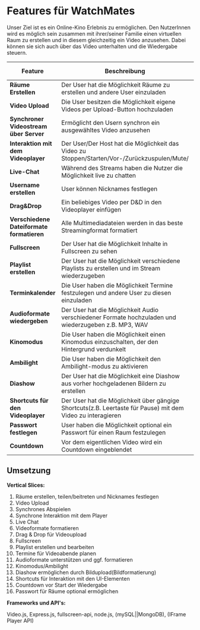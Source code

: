 # Features für WatchMates

Unser Ziel ist es ein Online-Kino Erlebnis zu ermöglichen. Den NutzerInnen wird es möglich sein zusammen mit ihrer/seiner Familie einen virtuellen Raum zu erstellen und in diesem gleichzeitig ein Video anzusehen. Dabei können sie sich auch über das Video unterhalten und die Wiedergabe steuern. 


| Feature | Beschreibung | Priorität | Geschätzter Aufwand | Betroffene Schichten |
|---------|--------------|-----------|--------------------|---------------------|
| **Räume Erstellen** | Der User hat die Möglichkeit Räume zu erstellen und andere User einzuladen | "kritisch" | 3 Tage | User2User-Interaktion |
| **Video Upload** | Die User besitzen die Möglichkeit eigene Videos per Upload-Button hochzuladen | "kritisch" | 1 Tag | User Interface |
| **Synchroner Videostream über Server** | Ermöglicht den Usern synchron ein ausgewähltes Video anzusehen | "kritisch" | 2-3 Tage | Server |
| **Interaktion mit dem Videoplayer** | Der User/Der Host hat die Möglichkeit das Video zu Stoppen/Starten/Vor-/Zurückzuspulen/Mute/ | "kritisch" | 2-3 Tage | User-Server-Kommunikation |
| **Live-Chat** | Während des Streams haben die Nutzer die Möglichkeit live zu chatten | "hoch" | 2 Tage | User Interface |
| **Username erstellen** | User können Nicknames festlegen | "hoch" | 2 Tag | Server |
| **Drag&Drop** | Ein beliebiges Video per D&D in den Videoplayer einfügen | "hoch" | 1 Tag | User Interface |
| **Verschiedene Dateiformate formatieren** | Alle Multimediadateien werden in das beste Streamingformat formatiert | "hoch" | 2-3 Tag | Server |
| **Fullscreen** | Der User hat die Möglichkeit Inhalte in Fullscreen zu sehen| "hoch" | 1 Tag | Funktionalität des Players |
| **Playlist erstellen** | Der User hat die Möglichkeit verschiedene Playlists zu erstellen und im Stream wiederzugeben | "mittel" | 1 Tage | User Interface |
| **Terminkalender** | Die User haben die Möglichkeit Termine festzulegen und andere User zu diesen einzuladen | "mittel" | 2 Tage | User Interface |
| **Audioformate wiedergeben** | Der User hat die Möglichkeit Audio verschiedener Formate hochzuladen und wiederzugeben z.B. MP3, WAV | "mittel" | 2 Tag | Funktionalität des Players |
| **Kinomodus** | Die User haben die Möglichkeit einen Kinomodus einzuschalten, der den Hintergrund verdunkelt | "nice-to-have" | 1 Tage | Funktionalität des Players |
| **Ambilight** | Die User haben die Möglichkeit den Ambilight-modus zu aktivieren | "nice-to-have" | 2 Tage | Funktionalität des Players |
| **Diashow** | Der User hat die Möglichkeit eine Diashow aus vorher hochgeladenen Bildern zu erstellen | "nice-to-have" | 2 Tage | User-Server-Kommunikation |
| **Shortcuts für den Videoplayer** | Der User hat die Möglichkeit über gängige Shortcuts(z.B. Leertaste für Pause) mit dem Video zu interagieren | "nice-to-have" | 1 Tage | User-Server-Kommunikation |
| **Passwort festlegen** | User haben die Möglichkeit optional ein Passwort für einen Raum festzulegen | "nice-to-have" | 2 Tag | Server |
| **Countdown** | Vor dem eigentlichen Video wird ein Countdown eingeblendet | "nice-to-have" | 1 Tage | Funktionalität des Players |



## Umsetzung

**Vertical Slices:**
1. Räume erstellen, teilen/beitreten und Nicknames festlegen
2. Video Upload
3. Synchrones Abspielen
4. Synchrone Interaktion mit dem Player
5. Live Chat
6. Videoformate formatieren
7. Drag & Drop für Videoupload
8. Fullscreen
9. Playlist erstellen und bearbeiten
10. Termine für Videoabende planen
11. Audioformate unterstützen und ggf. formatieren
12. Kinomodus/Ambilight
13. Diashow ermöglichen durch Bildupload(Bildformatierung)
14. Shortcuts für Interaktion mit den UI-Elementen
15. Countdown vor Start der Wiedergabe
15. Passwort für Räume optional ermöglichen

**Frameworks und API's:**

Video.js, Express.js, fullscreen-api, node.js, (mySQL||MongoDB), (IFrame Player API)
